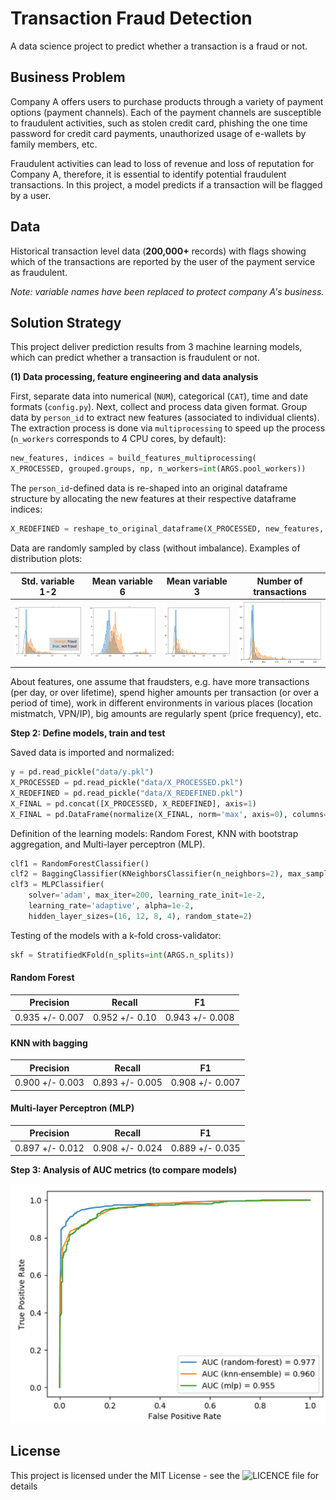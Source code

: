 # Transaction Fraud Detection

A data science project to predict whether a transaction is a fraud or not.


## Business Problem

Company A offers users to purchase products through a variety of payment options (payment channels). Each of the payment channels are 
susceptible to fraudulent activities, such as stolen credit card, phishing the one time password for credit card payments, 
unauthorized usage of e-wallets by family members, etc.

Fraudulent activities can lead to loss of revenue and loss of reputation for Company A,
therefore, it is essential to identify potential fraudulent transactions. In this project,
a model predicts if a transaction will be flagged by a user.

## Data

Historical transaction level data (**200,000+** records) with flags showing which of the
transactions are reported by the user of the payment service as fraudulent.

_Note: variable names have been replaced to protect company A's business._


## Solution Strategy

This project deliver prediction results from 3 machine learning models, which can predict whether a transaction is fraudulent or not.

**(1) Data processing, feature engineering and data analysis** 

First, separate data into numerical (`NUM`), categorical (`CAT`), time and date formats (`config.py`). Next, collect and process data given format.
Group data by `person_id` to extract new features (associated to individual clients). The extraction process is done via `multiprocessing` to
speed up the process (`n_workers` corresponds to 4 CPU cores, by default):

```python
new_features, indices = build_features_multiprocessing(
X_PROCESSED, grouped.groups, np, n_workers=int(ARGS.pool_workers))
```

The `person_id`-defined data is re-shaped into an original dataframe structure by allocating the new features at their respective dataframe indices:

```python
X_REDEFINED = reshape_to_original_dataframe(X_PROCESSED, new_features, indices)
```

Data are randomly sampled by class (without imbalance). Examples of distribution plots:

|        Std. variable 1-2        |         Mean variable 6         |         Mean variable 3         |     Number of transactions      |
|:-------------------------------:|:-------------------------------:|:-------------------------------:|:-------------------------------:|
| ![img_4.png](figures/img_4.png) | ![img_5.png](figures/img_5.png) | ![img_6.png](figures/img_6.png) | ![img_7.png](figures/img_7.png) |

About features, one assume that fraudsters, e.g. have more transactions (per day, or over lifetime), spend higher amounts per transaction 
(or over a period of time), work in different environments in various places (location mistmatch, VPN/IP), big amounts are regularly spent (price frequency), etc.


**Step 2: Define models, train and test**

Saved data is imported and normalized:

```python
y = pd.read_pickle("data/y.pkl")
X_PROCESSED = pd.read_pickle("data/X_PROCESSED.pkl")
X_REDEFINED = pd.read_pickle("data/X_REDEFINED.pkl")
X_FINAL = pd.concat([X_PROCESSED, X_REDEFINED], axis=1)
X_FINAL = pd.DataFrame(normalize(X_FINAL, norm='max', axis=0), columns=X_FINAL.columns.tolist())
```

Definition of the learning models: Random Forest, KNN with bootstrap aggregation, and Multi-layer perceptron (MLP).

```python
clf1 = RandomForestClassifier()
clf2 = BaggingClassifier(KNeighborsClassifier(n_neighbors=2), max_samples=0.5, max_features=0.5)
clf3 = MLPClassifier(
    solver='adam', max_iter=200, learning_rate_init=1e-2,
    learning_rate='adaptive', alpha=1e-2,
    hidden_layer_sizes=(16, 12, 8, 4), random_state=2)
```

Testing of the models with a k-fold cross-validator:

```python
skf = StratifiedKFold(n_splits=int(ARGS.n_splits))
```

#### Random Forest

|    Precision    |     Recall     |       F1        |
|:---------------:|:--------------:|:---------------:|
| 0.935 +/- 0.007 | 0.952 +/- 0.10 | 0.943 +/- 0.008 |

#### KNN with bagging

|    Precision    |     Recall      |       F1        |
|:---------------:|:---------------:|:---------------:|
| 0.900 +/- 0.003 | 0.893 +/- 0.005 | 0.908 +/- 0.007 |


#### Multi-layer Perceptron (MLP)

|    Precision    |     Recall      |       F1        |
|:---------------:|:---------------:|:---------------:|
| 0.897 +/- 0.012 | 0.908 +/- 0.024 | 0.889 +/- 0.035 |



**Step 3: Analysis of AUC metrics (to compare models)**

![img_12.png](figures/img_12.png)

## License

This project is licensed under the MIT License - see the ![LICENCE](LICENCE) file for details
